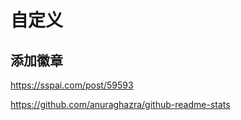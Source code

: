 # 自定义

## 添加徽章

<https://sspai.com/post/59593>

<https://github.com/anuraghazra/github-readme-stats>
